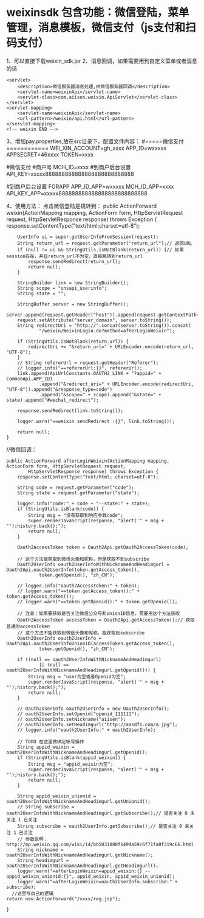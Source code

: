 # weixinsdk 包含功能：微信登陆，菜单管理，消息模板，微信支付（js支付和扫码支付）
1、可以直接下载weixin_sdk.jar
2、消息回调，如果需要用到自定义菜单或者消息的话	
<!-- weixin BEGIN -->
	<servlet>
		<description>微信服务器消息处理,由微信服务器回调</description>
		<servlet-name>weixinApi</servlet-name>
		<servlet-class>com.aiisen.weixin.ApiServlet</servlet-class>
	</servlet>
	<servlet-mapping>
		<servlet-name>weixinApi</servlet-name>
		<url-pattern>/weixin/api.html</url-pattern>
	</servlet-mapping>
	<!-- weixin END -->	
3、增加pay.properties,放在src目录下，配置文件内容：
#=====微信支付============
WEI_XIN_ACCOUNT=gh_xxxx
APP_ID=wxxxxx
APPSECRET=46xxxx
TOKEN=xxxx

#微信支付
#商户号
MCH_ID=xxxx
#到商户后台设置
API_KEY=xxxxx888888888888888888888888888

#到商户后台设置 FORAPP
APP_ID_APP=wxxxxx
MCH_ID_APP=xxxx
API_KEY_APP=xxxxx888888888888888888888888888

4、使用方法：
  点击微信登陆是跳转到：
	public ActionForward weixin(ActionMapping mapping, ActionForm form, HttpServletRequest request,
			HttpServletResponse response) throws Exception {
		response.setContentType("text/html;charset=utf-8");

		UserInfo ui = super.getUserInfoFromSession(request);
		String return_url = request.getParameter("return_url");// 返回URL
		if (null != ui && StringUtils.isNotBlank(return_url)) {// 如果session存在，并且return_url不为空，直接跳转到return_url
			response.sendRedirect(return_url);
			return null;
		}

		StringBuilder link = new StringBuilder();
		String scope = "snsapi_userinfo";
		String state = "";

		StringBuffer server = new StringBuffer();
		server.append(request.getHeader("host")).append(request.getContextPath());
		request.setAttribute("server_domain", server.toString());
		String redirectUri = "http://".concat(server.toString()).concat(
				"/weixin/WeixinLogin.do?method=afterLoginWeixin");

		if (StringUtils.isNotBlank(return_url)) {
			redirectUri += "&return_url=" + URLEncoder.encode(return_url, "UTF-8");
		}
		// String refererUrl = request.getHeader("Referer");
		// logger.info("==refererUrl:{}", refererUrl);
		link.append(ApiUrlConstants.OAUTH2_LINK + "?appid=" + CommonApi.APP_ID)
				.append("&redirect_uri=" + URLEncoder.encode(redirectUri, "UTF-8")).append("&response_type=code")
				.append("&scope=" + scope).append("&state=" + state).append("#wechat_redirect");

		response.sendRedirect(link.toString());

		logger.warn("==weixin sendRedirect :{}", link.toString());

		return null;
	}
  
  //微信回调：
  
	public ActionForward afterLoginWeixin(ActionMapping mapping, ActionForm form, HttpServletRequest request,
			HttpServletResponse response) throws Exception {
		response.setContentType("text/html; charset=utf-8");

		String code = request.getParameter("code");
		String state = request.getParameter("state");

		logger.info("code:" + code + "--state:" + state);
		if (StringUtils.isBlank(code)) {
			String msg = "没有获取到响应参数code";
			super.renderJavaScript(response, "alert('" + msg + "');history.back();");
			return null;
		}

		Oauth2AccessToken token = Oauth2Api.getOauth2AccessToken(code);

		// 这个方法能获取到微信头像和昵称，但是获取不到subscribe
		Oauth2UserInfo oauth2UserInfoWithNicknameAndHeadimgurl = Oauth2Api.oauth2UserInfo(token.getAccess_token(),
				token.getOpenid(), "zh_CN");

		// logger.info("oauth2AccessToken:" + token);
		// logger.warn("==token.getAccess_token():" + token.getAccess_token());
		// logger.warn("==token.getOpenid():" + token.getOpenid());

		// 注意：如果要获取是否关注微信公众号和UnionID信息，需要用这个方法获取
		Oauth2AccessToken accessToken = Oauth2Api.getAccessToken();// 获取普通的accessToken
		// 这个方法不能获取到微信头像和昵称，能获取到subscribe
		Oauth2UserInfo oauth2UserInfo = Oauth2Api.oauth2UserInfoUnionID(accessToken.getAccess_token(),
				token.getOpenid(), "zh_CN");

		if ((null == oauth2UserInfoWithNicknameAndHeadimgurl)
				|| (null == oauth2UserInfoWithNicknameAndHeadimgurl.getOpenid())) {
			String msg = "user为空或者Openid为空";
			super.renderJavaScript(response, "alert('" + msg + "');history.back();");
			return null;
		}

		// Oauth2UserInfo oauth2UserInfo = new Oauth2UserInfo();
		// oauth2UserInfo.setOpenid("openid_111111");
		// oauth2UserInfo.setNickname("aiisen");
		// oauth2UserInfo.setHeadimgurl("http://aasdfs.com/a.jpg");
		// logger.info("oauth2UserInfo:" + oauth2UserInfo);

		// TODO 在这里做绑定帐号操作
		String appid_weixin = oauth2UserInfoWithNicknameAndHeadimgurl.getOpenid();
		if (StringUtils.isBlank(appid_weixin)) {
			String msg = "appid_weixin为空";
			super.renderJavaScript(response, "alert('" + msg + "');history.back();");
			return null;
		}

		String appid_weixin_unionid = oauth2UserInfoWithNicknameAndHeadimgurl.getUnionid();
		// String subscribe = oauth2UserInfoWithNicknameAndHeadimgurl.getSubscribe();// 是否关注 0 未关注 1 已关注
		String subscribe = oauth2UserInfo.getSubscribe();// 是否关注 0 未关注 1 已关注
		// 参数说明：http://mp.weixin.qq.com/wiki/14/bb5031008f1494a59c6f71fa0f319c66.html
		String nickname = oauth2UserInfoWithNicknameAndHeadimgurl.getNickname();
		String headimgurl = oauth2UserInfoWithNicknameAndHeadimgurl.getHeadimgurl();
		logger.warn("=afterLoginWeixin=appid_weixin:{} -- appid_weixin_unionid:{}", appid_weixin, appid_weixin_unionid);
		logger.warn("=afterLoginWeixin=oauth2UserInfo.subscribe:" + subscribe);
	  //这里写自己的逻辑
    return new ActionForward("/xxxx/reg.jsp");

	}
